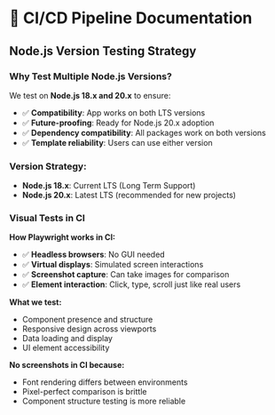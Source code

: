 # 🔄 CI/CD Pipeline Documentation

## Node.js Version Testing Strategy

### Why Test Multiple Node.js Versions?

We test on **Node.js 18.x and 20.x** to ensure:

- ✅ **Compatibility**: App works on both LTS versions
- ✅ **Future-proofing**: Ready for Node.js 20.x adoption
- ✅ **Dependency compatibility**: All packages work on both versions
- ✅ **Template reliability**: Users can use either version

### Version Strategy:
- **Node.js 18.x**: Current LTS (Long Term Support)
- **Node.js 20.x**: Latest LTS (recommended for new projects)

### Visual Tests in CI

**How Playwright works in CI:**
- ✅ **Headless browsers**: No GUI needed
- ✅ **Virtual displays**: Simulated screen interactions
- ✅ **Screenshot capture**: Can take images for comparison
- ✅ **Element interaction**: Click, type, scroll just like real users

**What we test:**
- Component presence and structure
- Responsive design across viewports
- Data loading and display
- UI element accessibility

**No screenshots in CI because:**
- Font rendering differs between environments
- Pixel-perfect comparison is brittle
- Component structure testing is more reliable
